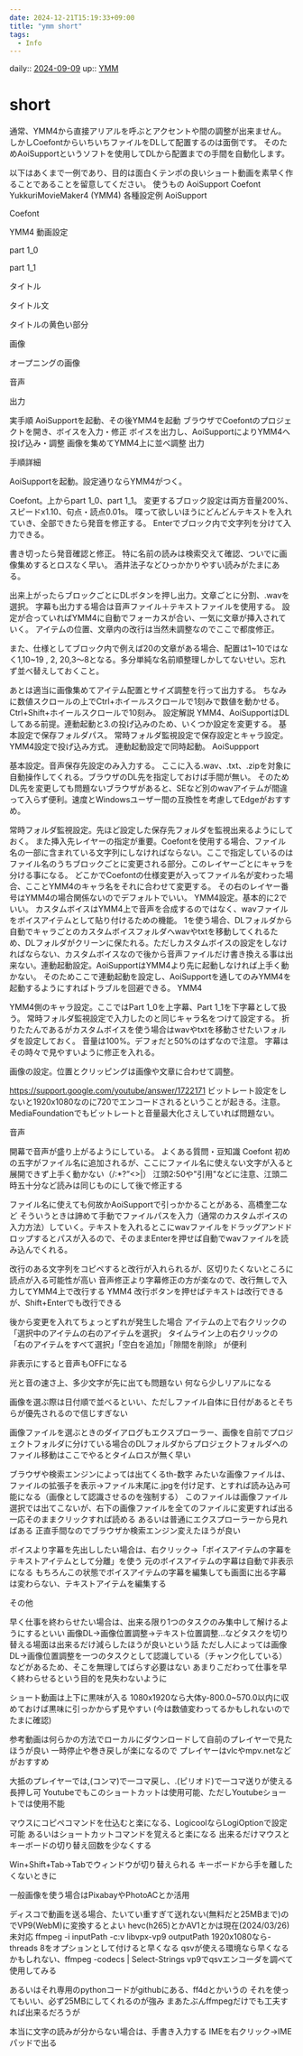 ```yaml
---
date: 2024-12-21T15:19:33+09:00
title: "ymm short"
tags:
  - Info
---
```


daily:: [2024-09-09](/Daily_Note/2024-09-09.md)
up:: [YMM](../Bar/App/YukkriMovieMaker.md)

# short
通常、YMM4から直接アリアルを呼ぶとアクセントや間の調整が出来ません。
しかしCoefontからいちいちファイルをDLして配置するのは面倒です。
そのためAoiSupportというソフトを使用してDLから配置までの手間を自動化します。

以下はあくまで一例であり、目的は面白くテンポの良いショート動画を素早く作ることであることを留意してください。
使うもの
AoiSupport
Coefont
YukkuriMovieMaker4 (YMM4)
各種設定例
AoiSupport




Coefont


YMM4
動画設定

part 1_0


part 1_1


タイトル

タイトル文



タイトルの黄色い部分

画像






オープニングの画像

音声

出力








実手順
AoiSupportを起動、その後YMM4を起動
ブラウザでCoefontのプロジェクトを開き、ボイスを入力・修正
ボイスを出力し、AoiSupportによりYMM4へ投げ込み・調整
画像を集めてYMM4上に並べ調整
出力

手順詳細

AoiSupportを起動。設定通りならYMM4がつく。


Coefont。上からpart 1_0、part 1_1。
変更するブロック設定は両方音量200%、スピードx1.10、句点・読点0.01s。
喋って欲しいほうにどんどんテキストを入れていき、全部できたら発音を修正する。
Enterでブロック内で文字列を分けて入力できる。

書き切ったら発音確認と修正。
特に名前の読みは検索交えて確認、ついでに画像集めするとロスなく早い。
酒井法子などひっかかりやすい読みがたまにある。


出来上がったらブロックごとにDLボタンを押し出力。文章ごとに分割、.wavを選択。
字幕も出力する場合は音声ファイル＋テキストファイルを使用する。
設定が合っていればYMM4に自動でフォーカスが合い、一気に文章が挿入されていく。
アイテムの位置、文章内の改行は当然未調整なのでここで都度修正。

また、仕様としてブロック内で例えば20の文章がある場合、配置は1~10ではなく1,10~19
, 2, 20,3〜8となる。多分単純な名前順整理しかしてないせい。忘れず並べ替えしておくこと。

あとは適当に画像集めてアイテム配置とサイズ調整を行って出力する。
ちなみに数値スクロールの上でCtrl+ホイールスクロールで1刻みで数値を動かせる。Ctrl+Shift+ホイールスクロールで10刻み。
設定解説
YMM4、AoiSupportはDLしてある前提。連動起動と3.の投げ込みのため、いくつか設定を変更する。
基本設定で保存フォルダパス。
常時フォルダ監視設定で保存設定とキャラ設定。
YMM4設定で投げ込み方式。
連動起動設定で同時起動。
AoiSuppport

基本設定。音声保存先設定のみ入力する。
ここに入る.wav、.txt、.zipを対象に自動操作してくれる。ブラウザのDL先を指定しておけば手間が無い。
そのためDL先を変更しても問題ないブラウザがあると、SEなど別のwavアイテムが間違って入らず便利。速度とWindowsユーザー間の互換性を考慮してEdgeがおすすめ。



常時フォルダ監視設定。先ほど設定した保存先フォルダを監視出来るようにしておく。
また挿入先レイヤーの指定が重要。Coefontを使用する場合、ファイル名の一部に含まれている文字列にしなければならない。ここで指定しているのはファイル名のうちブロックごとに変更される部分。このレイヤーごとにキャラを分ける事になる。
どこかでCoefontの仕様変更が入ってファイル名が変わった場合、こことYMM4のキャラ名をそれに合わせて変更する。
その右のレイヤー番号はYMM4の場合関係ないのでデフォルトでいい。
YMM4設定。基本的に2でいい。
カスタムボイスはYMM4上で音声を合成するのではなく、wavファイルをボイスアイテムとして貼り付けるための機能。
1を使う場合、DLフォルダから自動でキャラごとのカスタムボイスフォルダへwavやtxtを移動してくれるため、DLフォルダがクリーンに保たれる。ただしカスタムボイスの設定をしなければならない、カスタムボイスなので後から音声ファイルだけ書き換える事は出来ない。連動起動設定。AoiSupportはYMM4より先に起動しなければ上手く動かない。
そのためここで連動起動を設定し、AoiSupportを通してのみYMM4を起動するようにすればトラブルを回避できる。
YMM4




YMM4側のキャラ設定。ここではPart 1_0を上字幕、Part 1_1を下字幕として扱う。
常時フォルダ監視設定で入力したのと同じキャラ名をつけて設定する。
折りたたんであるがカスタムボイスを使う場合はwavやtxtを移動させたいフォルダを設定しておく。
音量は100%。デフォだと50%のはずなので注意。
字幕はその時々で見やすいように修正を入れる。

画像の設定。位置とクリッピングは画像や文章に合わせて調整。



https://support.google.com/youtube/answer/1722171
ビットレート設定をしないと1920x1080なのに720でエンコードされるということが起きる。注意。
MediaFoundationでもビットレートと音量最大化さえしていれば問題ない。

音声

開幕で音声が盛り上がるようにしている。
よくある質問・豆知識
Coefont
初めの五字がファイル名に追加されるが、ここにファイル名に使えない文字が入ると展開できず上手く動かない（\/:*?”<>|）
江頭2:50や"引用"などに注意、江頭二時五十分など読みは同じものにして後で修正する

ファイル名に使えても何故かAoiSupportで引っかかることがある、高橋奎二など
そういうときは諦めて手動でファイルパスを入力（通常のカスタムボイスの入力方法）していく。テキストを入れるとこにwavファイルをドラッグアンドドロップするとパスが入るので、そのままEnterを押せば自動でwavファイルを読み込んでくれる。

改行のある文字列をコピペすると改行が入れられるが、区切りたくないところに読点が入る可能性が高い
音声修正より字幕修正の方が楽なので、改行無しで入力してYMM4上で改行する
YMM4
改行ボタンを押せばテキストは改行できるが、Shift+Enterでも改行できる

後から変更を入れてちょっとずれが発生した場合
アイテムの上で右クリックの「選択中のアイテムの右のアイテムを選択」
タイムライン上の右クリックの「右のアイテムをすべて選択」「空白を追加」「隙間を削除」
が便利

非表示にすると音声もOFFになる

光と音の速さ上、多少文字が先に出ても問題ない
何なら少しリアルになる

画像を選ぶ際は日付順で並べるといい、ただしファイル自体に日付があるとそちらが優先されるので信じすぎない

画像ファイルを選ぶときのダイアログもエクスプローラー、画像を自前でプロジェクトフォルダに分けている場合のDLフォルダからプロジェクトフォルダへのファイル移動はここでやるとタイムロスが無く早い

ブラウザや検索エンジンによっては出てくるth-数字 みたいな画像ファイルは、ファイルの拡張子を表示→ファイル末尾に.jpgを付け足す、とすれば読み込み可能になる（画像として認識させるのを強制する）
このファイルは画像ファイル選択では出てこないが、右下の画像ファイルを全てのファイルに変更すれば出る
一応そのままクリックすれば読める
あるいは普通にエクスプローラーから見ればある
正直手間なのでブラウザか検索エンジン変えたほうが良い

ボイスより字幕を先出ししたい場合は、右クリック→「ボイスアイテムの字幕をテキストアイテムとして分離」を使う
元のボイスアイテムの字幕は自動で非表示になる
もちろんこの状態でボイスアイテムの字幕を編集しても画面に出る字幕は変わらない、テキストアイテムを編集する



その他

早く仕事を終わらせたい場合は、出来る限り1つのタスクのみ集中して解けるようにするといい
画像DL→画像位置調整→テキスト位置調整...などタスクを切り替える場面は出来るだけ減らしたほうが良いという話
ただし人によっては画像DL→画像位置調整を一つのタスクとして認識している（チャンク化している）などがあるため、そこを無理してばらす必要はない
あまりこだわって仕事を早く終わらせるという目的を見失わないように

ショート動画は上下に黒味が入る
1080x1920なら大体y-800.0~570.0以内に収めておけば黒味に引っかからず見やすい
(今は数値変わってるかもしれないのでたまに確認)

参考動画は何らかの方法でローカルにダウンロードして自前のプレイヤーで見たほうが良い
一時停止や巻き戻しが楽になるので
プレイヤーはvlcやmpv.netなどがおすすめ

大抵のプレイヤーでは,(コンマ)で一コマ戻し、.(ピリオド)で一コマ送りが使える
長押し可
Youtubeでもこのショートカットは使用可能、ただしYoutubeショートでは使用不能

マウスにコピペコマンドを仕込むと楽になる、LogicoolならLogiOptionで設定可能
あるいはショートカットコマンドを覚えると楽になる
出来るだけマウスとキーボードの切り替え回数を少なくする

Win+Shift+Tab→Tabでウィンドウが切り替えられる
キーボードから手を離したくないときに

一般画像を使う場合はPixabayやPhotoACとか活用

ディスコで動画を送る場合、たいてい重すぎて送れない(無料だと25MBまで)のでVP9(WebM)に変換するとよい
hevc(h265)とかAV1とかは現在(2024/03/26)未対応
ffmpeg -i inputPath -c:v libvpx-vp9 outputPath
1920x1080なら-threads 8をオプションとして付けると早くなる
qsvが使える環境なら早くなるかもしれない、ffmpeg -codecs | Select-Strings vp9でqsvエンコーダを調べて使用してみる

あるいはそれ専用のpythonコードがgithubにある、ff4dとかいうの
それを使ってもいい、必ず25MBにしてくれるのが強み
まあたぶんffmpegだけでも工夫すれば出来るだろうが

本当に文字の読みが分からない場合は、手書き入力する
IMEを右クリック→IMEパッドで出る